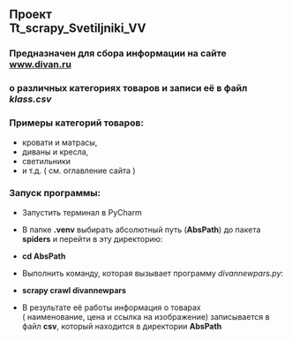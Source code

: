 ## Проект <br> Tt_scrapy_Svetiljniki_VV
### Предназначен для сбора информации на сайте www.divan.ru   
### о различных категориях товаров и записи её в файл _klass.csv_
### Примеры категорий товаров:
* кровати и матрасы,
* диваны и кресла,
* светильники
* и т.д. ( см. оглавление сайта )

### Запуск программы:
* Запустить терминал в PyCharm
* В папке __.venv__ выбирать абсолютный путь (__AbsPath__)  до пакета __spiders__ 
и перейти в эту директорию: <br>
* __cd AbsPath__

* Выполнить команду, которая вызывает программу _divannewpars.py_: <br>
* __scrapy crawl divannewpars__
* В результате её работы информация о товарах <br> 
  ( наименование, цена и ссылка на изображение) записывается в файл __csv__,
 который находится в директории __AbsPath__ 
 


